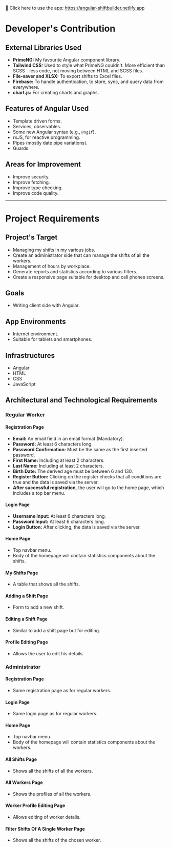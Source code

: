 🌠 Click here to use the app: https://angular-shiftbuilder.netlify.app

# Developer's Contribution

## External Libraries Used

- **PrimeNG:** My favourite Angular component library.
- **Tailwind CSS:** Used to style what PrimeNG couldn't. More efficient than SCSS - less code, not moving between HTML and SCSS files.
- **File-saver and XLSX:** To export shifts to Excel files.
- **Firebase:** To handle authentication, to store, sync, and query data from everywhere.
- **chart.js:** For creating charts and graphs.

## Features of Angular Used

- Template driven forms.
- Services, observables.
- Some new Angular syntax (e.g., `@ngIf`).
- rxJS, for reactive programming.
- Pipes (mostly date pipe variations).
- Guards.

## Areas for Improvement

- Improve security.
- Improve fetching.
- Improve type checking.
- Improve code quality.

---

# Project Requirements

## Project's Target

- Managing my shifts in my various jobs.
- Create an administrator side that can manage the shifts of all the workers.
- Management of hours by workplace.
- Generate reports and statistics according to various filters.
- Create a responsive page suitable for desktop and cell phones screens.

## Goals

- Writing client side with Angular.

## App Environments

- Internet environment.
- Suitable for tablets and smartphones.

## Infrastructures

- Angular
- HTML
- CSS
- JavaScript

## Architectural and Technological Requirements

### Regular Worker

#### Registration Page

- **Email:** An email field in an email format (Mandatory).
- **Password:** At least 6 characters long.
- **Password Confirmation:** Must be the same as the first inserted password.
- **First Name:** Including at least 2 characters.
- **Last Name:** Including at least 2 characters.
- **Birth Date:** The derived age must be between 6 and 130.
- **Register Button:** Clicking on the register checks that all conditions are true and the data is saved via the server.
- **After successful registration,** the user will go to the home page, which includes a top bar menu.

#### Login Page

- **Username Input:** At least 6 characters long.
- **Password Input:** At least 6 characters long.
- **Login Button:** After clicking, the data is saved via the server.

#### Home Page

- Top navbar menu.
- Body of the homepage will contain statistics components about the shifts.

#### My Shifts Page

- A table that shows all the shifts.

#### Adding a Shift Page

- Form to add a new shift.

#### Editing a Shift Page

- Similar to add a shift page but for editing.

#### Profile Editing Page

- Allows the user to edit his details.

### Administrator

#### Registration Page

- Same registration page as for regular workers.

#### Login Page

- Same login page as for regular workers.

#### Home Page

- Top navbar menu.
- Body of the homepage will contain statistics components about the workers.

#### All Shifts Page

- Shows all the shifts of all the workers.

#### All Workers Page

- Shows the profiles of all the workers.

#### Worker Profile Editing Page

- Allows editing of worker details.

#### Filter Shifts Of A Single Worker Page

- Shows all the shifts of the chosen worker.
